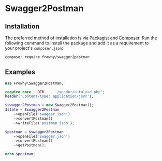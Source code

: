 # Swagger2Postman

## Installation

The preferred method of installation is via [Packagist](https://packagist.org/) and [Composer](https://getcomposer.org/). Run the following command to install the package and add it as a requirement to your project's `composer.json`:

```bash
composer require frowhy/swagger2postman
```

## Examples
```php
use Frowhy\Swagger2Postman;

require_once __DIR__ . '/vendor/autoload.php';
header('Content-type: application/json');

$swagger2Postman = new Swagger2Postman();
$state = $swagger2Postman
    ->openFile('swagger.json')
    ->convertPostman()
    ->writeFile('postman.json');

$postman = $swagger2Postman
    ->openFile('swagger.json')
    ->convertPostman()
    ->getPostman();

echo $postman;
```
